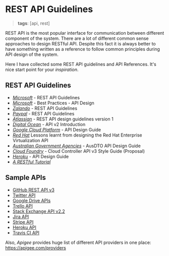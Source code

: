 # REST API Guidelines
> **tags**: [api, rest]

REST API is the most popular interface for communication between different component of the system.
There are a lot of different common sense approaches to design RESTful API.
Despite this fact it is always better to have something written as a reference to follow common principles during API design of the system.

Here I have collected some REST API guidelines and API References. It's nice start point for your _inspiration_.

## REST API Guidelines

- *[Microsoft](https://github.com/Microsoft/api-guidelines/blob/vNext/Guidelines.md)* - REST API Guidelines
- *[Microsoft](https://docs.microsoft.com/en-us/azure/architecture/best-practices/api-design)* - Best Practices - API Design
- *[Zalando](https://github.com/zalando/restful-api-guidelines)* - REST API Guidelines
- *[Paypal](https://github.com/paypal/api-standards/blob/master/api-style-guide.md)* - REST API Guidelines
- *[Atlassian](https://developer.atlassian.com/server/framework/atlassian-sdk/atlassian-rest-api-design-guidelines-version-1/)* - REST API design guidelines version 1
- *[Digital Ocean](https://developers.digitalocean.com/documentation/v2/)* - API v2 Introduction
- *[Google Cloud Platform](https://cloud.google.com/apis/design/)* - API Design Guide
- *[Red Hat](http://restful-api-design.readthedocs.io/en/latest/)* Lessons learnt from designing the Red Hat Enterprise Virtualization API
- *[Australian Government Agencies](https://github.com/AusDTO/apiguide)* - AusDTO API Design Guide
- *[Cloud Foundry](https://github.com/cloudfoundry/cc-api-v3-style-guide)* - Cloud Controller API v3 Style Guide (Proposal)
- *[Heroku](https://geemus.gitbooks.io/http-api-design/content/en/)* - API Design Guide
- *[A RESTful Tutorial](http://www.restapitutorial.com/)*


## Sample APIs

- [GitHub REST API v3](https://developer.github.com/v3/)
- [Twitter API](https://developer.twitter.com/en/docs/basics/getting-started)
- [Google Drive APIs](https://developers.google.com/drive/v2/reference/)
- [Trello API](https://developers.trello.com/reference/)
- [Stack Exchange API v2.2](https://api.stackexchange.com/docs)
- [Jira API](https://developer.atlassian.com/cloud/jira/platform/rest/)
- [Stripe API](https://stripe.com/docs/api)
- [Heroku API](https://devcenter.heroku.com/articles/platform-api-reference)
- [Travis CI API](https://docs.travis-ci.com/api)

Also, *Apigee* provides huge list of different API providers in one place: https://apigee.com/providers
